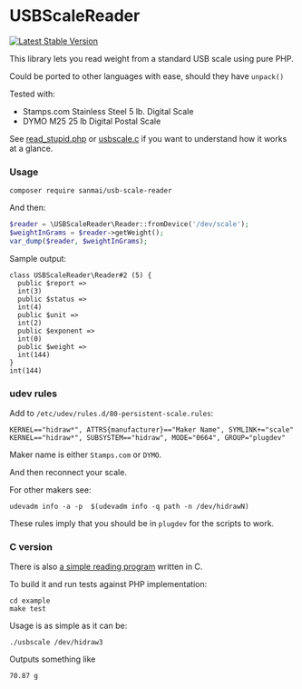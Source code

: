 # USBScaleReader

[![Latest Stable Version](https://poser.pugx.org/sanmai/usb-scale-reader/v/stable)](https://packagist.org/packages/sanmai/usb-scale-reader)

This library lets you read weight from a standard USB scale using pure PHP. 
 
Could be ported to other languages with ease, should they have `unpack()`
 
Tested with:
 - Stamps.com Stainless Steel 5 lb. Digital Scale
 - DYMO M25 25 lb Digital Postal Scale

See [read_stupid.php](example/read_stupid.php) or [usbscale.c](example/usbscale.c) if you want to understand how it works at a glance.

### Usage

    composer require sanmai/usb-scale-reader
    
And then:

```php
$reader = \USBScaleReader\Reader::fromDevice('/dev/scale');
$weightInGrams = $reader->getWeight();
var_dump($reader, $weightInGrams);
```

Sample output:

	class USBScaleReader\Reader#2 (5) {
	  public $report =>
	  int(3)
	  public $status =>
	  int(4)
	  public $unit =>
	  int(2)
	  public $exponent =>
	  int(0)
	  public $weight =>
	  int(144)
	}
	int(144)


### udev rules

Add to `/etc/udev/rules.d/80-persistent-scale.rules`:

    KERNEL=="hidraw*", ATTRS{manufacturer}=="Maker Name", SYMLINK+="scale"
    KERNEL=="hidraw*", SUBSYSTEM=="hidraw", MODE="0664", GROUP="plugdev"

Maker name is either `Stamps.com` or `DYMO`.

And then reconnect your scale.

For other makers see:

    udevadm info -a -p  $(udevadm info -q path -n /dev/hidrawN)

These rules imply that you should be in `plugdev` for the scripts to work.

### C version

There is also [a simple reading program](example/usbscale.c) written in C.

To build it and run tests against PHP implementation:

	cd example
	make test

Usage is as simple as it can be:

	./usbscale /dev/hidraw3

Outputs something like

	70.87 g


